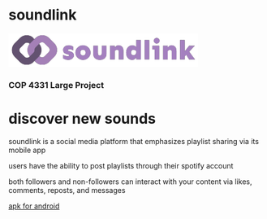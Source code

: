 
soundlink
=============

![alt text](./mobileApp/assets/images/soundlinklogo.png)

### COP 4331 Large Project ###

discover new sounds
=============
soundlink is a social media platform that emphasizes playlist sharing via its mobile app

users have the ability to post playlists through their spotify account

both followers and non-followers can interact with your content via likes, comments, reposts, and messages

[apk for android](https://expo.dev/artifacts/eas/jKeHEGCBPHjk3PgPK5knL7.apk)
